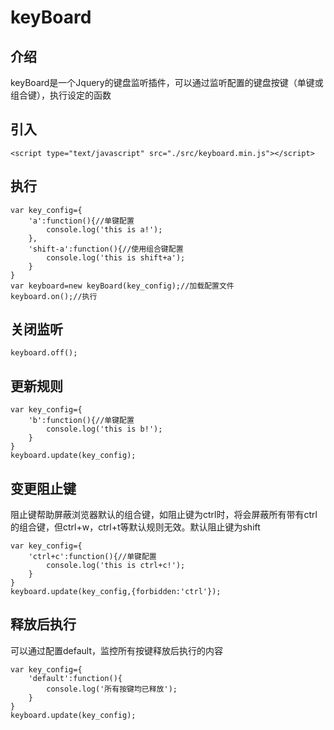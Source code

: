 keyBoard
=

## 介绍

keyBoard是一个Jquery的键盘监听插件，可以通过监听配置的键盘按键（单键或组合键），执行设定的函数

## 引入

```
<script type="text/javascript" src="./src/keyboard.min.js"></script>
```

## 执行
```
var key_config={
    'a':function(){//单键配置
        console.log('this is a!');
    },
    'shift-a':function(){//使用组合键配置
        console.log('this is shift+a');
    }
}
var keyboard=new keyBoard(key_config);//加载配置文件
keyboard.on();//执行
```

## 关闭监听
```
keyboard.off();
```

## 更新规则
```
var key_config={
    'b':function(){//单键配置
        console.log('this is b!');
    }
}
keyboard.update(key_config);
```

## 变更阻止键
阻止键帮助屏蔽浏览器默认的组合键，如阻止键为ctrl时，将会屏蔽所有带有ctrl的组合键，但ctrl+w，ctrl+t等默认规则无效。默认阻止键为shift

```
var key_config={
    'ctrl+c':function(){//单键配置
        console.log('this is ctrl+c!');
    }
}
keyboard.update(key_config,{forbidden:'ctrl'});
```

## 释放后执行
可以通过配置default，监控所有按键释放后执行的内容
```
var key_config={
    'default':function(){
        console.log('所有按键均已释放');
    }
}
keyboard.update(key_config);
```